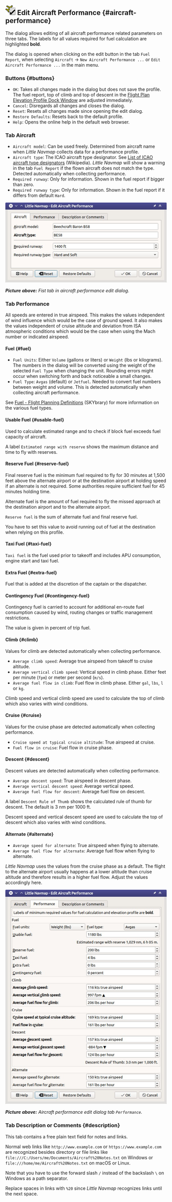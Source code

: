 ## ![Edit Aircraft Performance](../images/icons/aircraftperfedit.png "Aircraft Performance") Edit Aircraft Performance {#aircraft-performance}

The dialog allows editing of all aircraft performance related parameters on three tabs. The labels for all values required for fuel calculation are highlighted **bold**.

The dialog is opened when clicking on the edit button in the tab `Fuel Report`, when selecting `Aircraft` -> `New Aircraft Performance ...` or `Edit Aircraft Performance ...` in the main menu.

### Buttons {#buttons}

* `OK`: Takes all changes made in the dialog but does not save the profile. The fuel report, top of climb and top of descent in the [Flight Plan Elevation Profile Dock Window](PROFILE.md) are adjusted immediately.
* `Cancel`: Disregards all changes and closes the dialog.
* `Reset`: Resets all changes made since opening the edit dialog.
* `Restore Defaults`: Resets back to the default profile.
* `Help`: Opens the online help in the default web browser.

### Tab Aircraft

* `Aircraft model`: Can be used freely. Determined from aircraft name when _Little Navmap_ collects data for a performance profile.
* `Aircraft type`: The ICAO aircraft type designator. See [List of ICAO aircraft type designators](https://en.wikipedia.org/wiki/List_of_ICAO_aircraft_type_designators) \(Wikipedia\). _Little Navmap_ will show a warning in the tab `Fuel Report` if the flown aircraft does not match the type. Detected automatically when collecting performance.
* `Required runway`: Only for information. Shown in the fuel report if bigger than zero.
* `Required runway type`: Only for information. Shown in the fuel report if it differs from default `Hard`.

![Aircraft Performance Edit - Tab Aircraft](../images/perf_edit_aircraft.jpg "Aircraft Performance Edit - Tab Aircraft")

_**Picture above:** Fist tab in aircraft performance edit dialog._

### Tab Performance

All speeds are entered in true airspeed. This makes the values independent of wind influence which would be the case of ground speed. It also makes the values independent of cruise altitude and deviation from ISA atmospheric conditions which would be the case when using the Mach number or indicated airspeed.

#### Fuel {#fuel}

* `Fuel Units`: Either `Volume` \(gallons or liters\) or `Weight` \(lbs or kilograms\). The numbers in the dialog will be converted using the weight of the selected `Fuel Type` when changing the unit. Rounding errors might occur when switching forth and back noticeable a small changes.
* `Fuel Type`: `Avgas` \(default\) or `Jetfuel`. Needed to convert fuel numbers between weight and volume. This is detected automatically when collecting aircraft performance.

See [Fuel - Flight Planning Definitions](https://www.skybrary.aero/index.php/Fuel_-_Flight_Planning_Definitions) \(SKYbrary\) for more information on the various fuel types.

#### Usable Fuel {#usable-fuel}

Used to calculate estimated range and to check if block fuel exceeds fuel capacity of aircraft.

A label `Estimated range with reserve` shows the maximum distance and time to fly with reserves.

#### Reserve Fuel {#reserve-fuel}

Final reserve fuel is the minimum fuel required to fly for 30 minutes at 1,500 feet above the alternate airport or at the destination airport at holding speed if an alternate is not required. Some authorities require sufficient fuel for 45 minutes holding time.

Alternate fuel is the amount of fuel required to fly the missed approach at the destination airport and to the alternate airport.

`Reserve fuel` is the sum of alternate fuel and final reserve fuel.

You have to set this value to avoid running out of fuel at the destination when relying on this profile.

#### Taxi Fuel {#taxi-fuel}

`Taxi fuel` is the fuel used prior to takeoff and includes APU consumption, engine start and taxi fuel.

#### Extra Fuel {#extra-fuel}

Fuel that is added at the discretion of the captain or the dispatcher.

#### Contingency Fuel {#contingency-fuel}

Contingency fuel is carried to account for additional en-route fuel consumption caused by wind, routing changes or traffic management restrictions.

The value is given in percent of trip fuel.

#### Climb {#climb}

Values for climb are detected automatically when collecting performance.

* `Average climb speed`: Average true airspeed from takeoff to cruise altitude.
* `Average vertical climb speed`: Vertical speed in climb phase. Either feet per minute \(`fpm`\) or meter per second \(`m/s`\).
* `Average fuel flow in climb`: Fuel flow in climb phase. Either `gal`, `lbs`, `l` or `kg`.

Climb speed and vertical climb speed are used to calculate the top of climb which also varies with wind conditions.

#### Cruise {#cruise}

Values for the cruise phase are detected automatically when collecting performance.

* `Cruise speed at typical cruise altitude`: True airspeed at cruise.
* `Fuel flow in cruise`: Fuel flow in cruise phase.

#### Descent {#descent}

Descent values are detected automatically when collecting performance.

* `Average descent speed`: True airspeed in descent phase.
* `Average vertical descent speed`: Average vertical speed.
* `Average fuel flow for descent`: Average fuel flow on descent.

A label `Descent Rule of Thumb` shows the calculated rule of thumb for descent. The default is 3 nm per 1000 ft.

Descent speed and vertical descent speed are used to calculate the top of descent which also varies with wind conditions.

#### Alternate {#alternate}

* `Average speed for alternate`: True airspeed when flying to alternate.
* `Average fuel flow for alternate`: Average fuel flow when flying to alternate.

_Little Navmap_ uses the values from the cruise phase as a default. The flight to the alternate airport usually happens at a lower altitude than cruise altitude and therefore results in a higher fuel flow. Adjust the values accordingly here.

![Aircraft Performance Edit](../images/perf_edit_perf.jpg "Aircraft Performance Edit")

_**Picture above:** Aircraft performance edit dialog tab _`Performance`_._

### Tab Description or Comments {#description}

This tab contains a free plain text field for notes and links.

Normal web links like `http://www.example.com` or `https://www.example.com` are recognized besides directory or file links like `file:///C:/Users/me/Documents/Aircraft%20Notes.txt` on Windows or `file:///home/me/Aircraft%20Notes.txt` on macOS or Linux.

Note that you have to use the forward slash `/` instead of the backslash `\` on Windows as a path separator.

Replace spaces in links with `%20` since _Little Navmap_ recognizes links until the next space.



